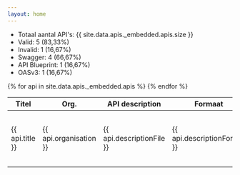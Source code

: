 ```yaml
---
layout: home
---
```


- Totaal aantal API's: {{ site.data.apis._embedded.apis.size }}
- Valid: 5 (83,33%)
- Invalid: 1 (16,67%)
- Swagger: 4 (66,67%)
- API Blueprint: 1 (16,67%)
- OASv3:  1 (16,67%)

<table>
  <thead>
    <tr>
      <th>Titel</th>
      <th>Org.</th>
      <th>API description</th>
      <th>Formaat</th>
      <th>OASv3</th>
      <th>Valid</th>
      <th>Score</th>
    </tr>
  </thead>
  <tbody>
    {% for api in site.data.apis._embedded.apis %}
    <tr>
        <td>{{ api.title }}</td>
        <td>{{ api.organisation }}</td>
        <td>{{ api.descriptionFile }}</td>
        <td>{{ api.descriptionFormat }}</td>
        <td>{% if api.oasv3  %}<a href="oas/{{ api.oasv3 }}">{{ api.oasv3 }}</a>{% endif %}</td>
        <td>{{ api.valid }}</td>
        <td>{{ api.score }}</td>
    </tr>
    {% endfor %}
  </tbody>
</table>
